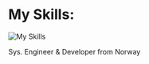 

# My Skills: 
![My Skills](https://skillicons.dev/icons?i=photoshop,html,cloudflare,docker,grafana,nginx,vscode,wordpress,pr,js,linux,nodejs,react,py)

Sys. Engineer & Developer from Norway 
